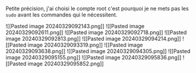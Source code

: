 Petite précision, j'ai choisi le compte root c'est pourquoi je ne mets pas les `sudo` avant les commandes qui le nécessitent.

![[Pasted image 20240329092143.png]]
![[Pasted image 20240329092611.png]]
![[Pasted image 20240329092718.png]]
![[Pasted image 20240329092813.png]]
![[Pasted image 20240329094214.png]]
![[Pasted image 20240329093319.png]]
![[Pasted image 20240329093638.png]]
![[Pasted image 20240329094305.png]]
![[Pasted image 20240329095155.png]]
![[Pasted image 20240329095836.png]]
![[Pasted image 20240329095852.png]]
